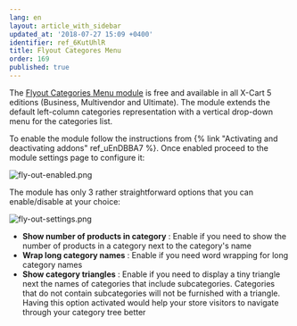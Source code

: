 ```yaml
---
lang: en
layout: article_with_sidebar
updated_at: '2018-07-27 15:09 +0400'
identifier: ref_6KutUhlR
title: Flyout Categores Menu
order: 169
published: true
---
```

The [Flyout Categories Menu module](https://market.x-cart.com/addons/flyout-categories-menu.html "Playing with Menus") is free and available in all X-Cart 5 editions (Business, Multivendor and Ultimate). The module extends the default left-column categories representation with a vertical drop-down menu for the categories list.

To enable the module follow the instructions from {% link "Activating and deactivating addons" ref_uEnDBBA7 %}. Once enabled proceed to the module settings page to configure it:

![fly-out-enabled.png]({{site.baseurl}}/attachments/ref_6KutUhlR/fly-out-enabled.png)

The module has only 3 rather straightforward options that you can enable/disable at your choice:

![fly-out-settings.png]({{site.baseurl}}/attachments/ref_6KutUhlR/fly-out-settings.png)

* **Show number of products in category** : Enable if you need to show the number of products in a category next to the category's name
* **Wrap long category names** : Enable if you need word wrapping for long category names
* **Show category triangles** : Enable if you need to display a tiny triangle next the names of categories that include subcategories. Categories that do not contain subcategories will not be furnished with a triangle. 
   Having this option activated would help your store visitors to navigate through your category tree better
